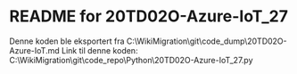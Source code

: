 # README for 20TD02O-Azure-IoT_27
Denne koden ble eksportert fra C:\WikiMigration\git\code_dump\20TD02O-Azure-IoT.md
Link til denne koden: C:\WikiMigration\git\code_repo\Python\20TD02O-Azure-IoT_27.py
